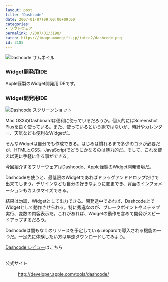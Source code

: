 ```yaml
---
layout: post
title: "Dashcode"
date: 2007-01-07T09:00:00+09:00
categories:
- ソフトウェア
permalink: /2007/01/3198/
catch: https://image.moongift.jp/intro2/dashcode.png
id: 3185
---
```

 ![Dashcode サムネイル](https://image.moongift.jp/intro2/dashcode.t.png "Dashcode サムネイル")
  

### Widget開発用IDE
  
Apple謹製のWidget開発用IDEです。  
<!--more-->  

### Widget開発用IDE
  

![Dashcode スクリーンショット](https://image.moongift.jp/intro2/dashcode.png "Dashcode スクリーンショット")

  

Mac OSXのDashboardは便利に使っているだろうか。個人的にはScreenshot Plusを良く使っている。また、使っているという訳ではないが、時計やカレンダー、天気なども便利なWidgetだ。

  

そんなWidgetは自分でも作成できる。はじめは慣れるまで多少のコツが必要だが、HTMLとCSS、JavaScriptでどうにかなるのは魅力的だ。そして、これを使えば更に手軽に作る事ができる。

  

今回紹介するフリーウェアはDashcode、Apple謹製のWidget開発環境だ。

  

Dashcodeを使うと、最低限のWidgetであればドラッグアンドドロップだけで出来てしまう。デザインなども自分の好きなように変更でき、背面のインフォメーションもカスタマイズできる。

  

結果は勿論、Widgetとして出力できる。開発途中であれば、Dashcode上でWidgetとして動作させられる。特に秀逸なのが、ブレークポイントやステップ実行、変数の内容表示だ。これがあれば、Widgetの動作を含めて開発がスピードアップするだろう。

  

Dashcodeは間もなくのリリースを予定しているLeopardで導入される機能の一つだ。一足先に体験したい方は早速ダウンロードしてみよう。

  

[Dashcode レビュー](http://fw.moongift.jp/review/i-3209.html)はこちら

  
<dl>
<br><dt>公式サイト</dt>
<br><dd><a href="http://developer.apple.com/tools/dashcode/" target="_blank">http://developer.apple.com/tools/dashcode/</a></dd>
<br>
</dl>